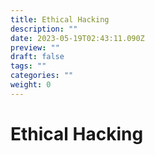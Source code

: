 ```yaml
---
title: Ethical Hacking
description: ""
date: 2023-05-19T02:43:11.090Z
preview: ""
draft: false
tags: ""
categories: ""
weight: 0
---
```

# Ethical Hacking